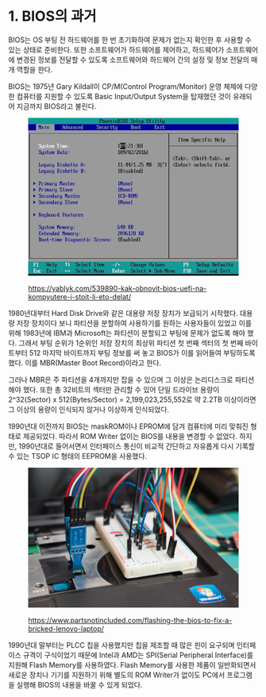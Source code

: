 # 1. BIOS의 과거

BIOS는 OS 부팅 전 하드웨어를 한 번 초기화하여 문제가 없는지 확인한 후 사용할 수 있는 상태로 준비한다. 또한 소프트웨어가 하드웨어를 제어하고, 하드웨어가 소프트웨어에 변경된 정보를 전달할 수 있도록 소프트웨어와 하드웨어 간의 설정 및 정보 전달의 매개 역할을 한다.

BIOS는 1975년 Gary Kildall이 CP/M(Control Program/Monitor) 운영 체제에 다양한 컴퓨터를 지원할 수 있도록 Basic Input/Output System을 탑재했던 것이 유래되어 지금까지 BIOS라고 불린다.

<figure><img src="../.gitbook/assets/image (13) (2).png" alt=""><figcaption><p><a href="https://yablyk.com/539890-kak-obnovit-bios-uefi-na-kompyutere-i-stoit-li-eto-delat/">https://yablyk.com/539890-kak-obnovit-bios-uefi-na-kompyutere-i-stoit-li-eto-delat/</a></p></figcaption></figure>

1980년대부터 Hard Disk Drive와 같은 대용량 저장 장치가 보급되기 시작했다. 대용량 저장 장치이다 보니 파티션을 분할하여 사용하기를 원하는 사용자들이 있었고 이를 위해 1983년에 IBM과 Microsoft는 파티션이 분할되고 부팅에 문제가 없도록 해야 했다. 그래서 부팅 순위가 1순위인 저장 장치의 최상위 파티션 첫 번째 섹터의 첫 번째 바이트부터 512 마지막 바이트까지 부팅 정보를 써 놓고 BIOS가 이를 읽어들여 부팅하도록 했다. 이를 MBR(Master Boot Record)이라고 한다.

그러나 MBR은 주 파티션을 4개까지만 잡을 수 있으며 그 이상은 논리디스크로 파티션 해야 했다. 또한 총 32비트의 섹터만 관리할 수 있어 단일 드라이브 용량이 2^32(Sector) x 512(Bytes/Sector) = 2,199,023,255,552로 약 2.2TB 이상이라면 그 이상의 용량이 인식되지 않거나 이상하게 인식되었다.

1990년대 이전까지 BIOS는 maskROM이나 EPROM에 담겨 컴퓨터에 미리 맞춰진 형태로 제공되었다. 따라서 ROM Writer 없이는 BIOS를 내용을 변경할 수 없었다. 하지만, 1990년대로 들어서면서 인터페이스 통신이 비교적 간단하고 자유롭게 다시 기록할 수 있는 TSOP IC 형태의 EEPROM을 사용했다.

<figure><img src="../.gitbook/assets/image (23).png" alt=""><figcaption><p><a href="https://www.partsnotincluded.com/flashing-the-bios-to-fix-a-bricked-lenovo-laptop/">https://www.partsnotincluded.com/flashing-the-bios-to-fix-a-bricked-lenovo-laptop/</a></p></figcaption></figure>

1990년대 말부터는 PLCC 칩을 사용했지만 칩을 제조할 때 많은 핀이 요구되며 인터페이스 규격이 구식이었기 때문에 Intel과 AMD는 SPI(Serial Peripheral Interface)를 지원해 Flash Memory를 사용하였다. Flash Memory를 사용한 제품이 일반화되면서 새로운 장치나 기기를 지원하기 위해 별도의 ROM Writer가 없이도 PC에서 프로그램을 실행해 BIOS의 내용을 바꿀 수 있게 되었다.
